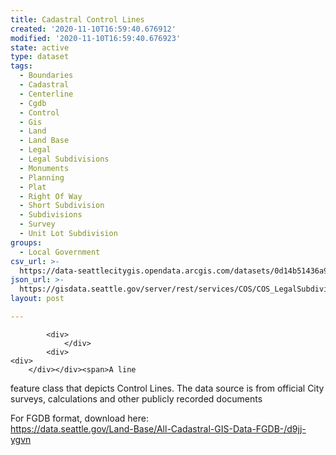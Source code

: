 ```yaml
---
title: Cadastral Control Lines
created: '2020-11-10T16:59:40.676912'
modified: '2020-11-10T16:59:40.676923'
state: active
type: dataset
tags:
  - Boundaries
  - Cadastral
  - Centerline
  - Cgdb
  - Control
  - Gis
  - Land
  - Land Base
  - Legal
  - Legal Subdivisions
  - Monuments
  - Planning
  - Plat
  - Right Of Way
  - Short Subdivision
  - Subdivisions
  - Survey
  - Unit Lot Subdivision
groups:
  - Local Government
csv_url: >-
  https://data-seattlecitygis.opendata.arcgis.com/datasets/0d14b51436a949aaa69066136096ff9b_3.csv?outSR=%7B%22latestWkid%22%3A2926%2C%22wkid%22%3A2926%7D
json_url: >-
  https://gisdata.seattle.gov/server/rest/services/COS/COS_LegalSubdivisions/MapServer/3
layout: post

---
```

<a href='https://seattlecitygis.maps.arcgis.com/home/webmap/viewer.html?useExisting=1&amp;layers=0d14b51436a949aaa69066136096ff9b'>
                </a>
            
            <div>
                </div>
            <div>
    <div>
        </div></div><span>A line 
feature class that depicts Control Lines. The data source is from 
official City surveys, calculations and other publicly recorded 
documents</span><div>For FGDB format, download here:<br />https://data.seattle.gov/Land-Base/All-Cadastral-GIS-Data-FGDB-/d9jj-ygvn<span><br /></span></div>
